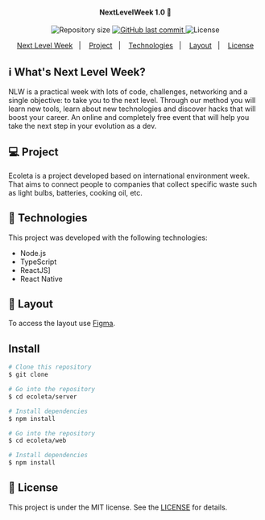 <h4 align="center"> 
	NextLevelWeek 1.0 🚀 
</h4>
  
<p align="center">

  <img alt="Repository size" src="https://img.shields.io/github/repo-size/caiocichetti/nlw-ecoleta">

  <a href="https://github.com/DanielObara/NLW-1.0/commits/master">
    <img alt="GitHub last commit" src="https://img.shields.io/github/last-commit/caiocichetti/nlw-ecoleta">
  </a>

  <img alt="License" src="https://img.shields.io/badge/license-MIT-brightgreen">
</p>

<p align="center">
  <a href="#-nlw">Next Level Week</a>&nbsp;&nbsp;&nbsp;|&nbsp;&nbsp;&nbsp;
  <a href="#-project">Project</a>&nbsp;&nbsp;&nbsp;|&nbsp;&nbsp;&nbsp;
  <a href="#rocket-Technologies">Technologies</a>&nbsp;&nbsp;&nbsp;|&nbsp;&nbsp;&nbsp;
  <a href="#-layout">Layout</a>&nbsp;&nbsp;&nbsp;|&nbsp;&nbsp;&nbsp;
  <a href="#memo-license">License</a>
</p>

## :information_source: What's Next Level Week?

NLW is a practical week with lots of code, challenges, networking and a single objective: to take you to the next level.
Through our method you will learn new tools, learn about new technologies and discover hacks that will boost your career.
An online and completely free event that will help you take the next step in your evolution as a dev.

## 💻 Project

Ecoleta is a project developed based on international environment week. 
That aims to connect people to companies that collect specific waste such as light bulbs, batteries, cooking oil, etc.

## :rocket: Technologies

This project was developed with the following technologies:

- Node.js
- TypeScript
- ReactJS]
- React Native

## 🔖 Layout

To access the layout use [Figma](https://www.figma.com/file/1SxgOMojOB2zYT0Mdk28lB/).

## Install 
```bash
# Clone this repository
$ git clone 

# Go into the repository
$ cd ecoleta/server

# Install dependencies
$ npm install

# Go into the repository
$ cd ecoleta/web

# Install dependencies
$ npm install
```
## :memo: License

This project is under the MIT license. See the [LICENSE](LICENSE.md) for details.
